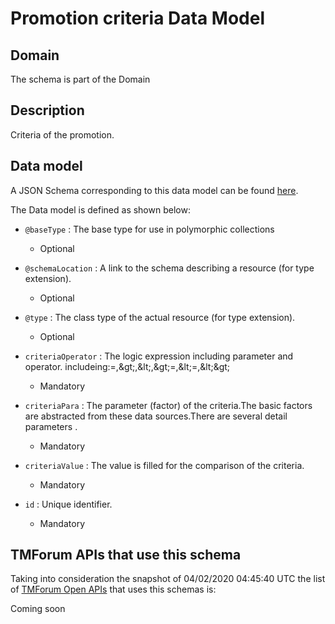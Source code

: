 # Promotion criteria Data Model

## Domain

The  schema is part of the  Domain

## Description

Criteria of the promotion.

## Data model

A JSON Schema corresponding to this data model can be found
[here](https://github.com/tmforum-rand/schemas/blob/candidates/Product/PromotionCriteria.schema.json).

The Data model is defined as shown below:
- `@baseType` : The base type for use in polymorphic collections

  - Optional

- `@schemaLocation` : A link to the schema describing a resource (for type extension).

  - Optional

- `@type` : The class type of the actual resource (for type extension).

  - Optional

- `criteriaOperator` : The logic expression including parameter and operator. includeing:=,&amp;gt;,&amp;lt;,&amp;gt;=,&amp;lt;=,&amp;lt;&amp;gt;

  - Mandatory

- `criteriaPara` : The parameter (factor) of the criteria.The basic factors are abstracted from these data sources.There are several detail parameters .

  - Mandatory

- `criteriaValue` : The value is filled for the comparison of the criteria.

  - Mandatory

- `id` : Unique identifier.

  - Mandatory





## TMForum APIs that use this schema

Taking into consideration the snapshot of 04/02/2020 04:45:40 UTC the list of [TMForum Open APIs](https://www.tmforum.org/open-apis/) that uses this schemas is:

Coming soon